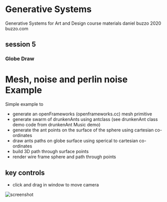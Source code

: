 # Generative Systems
Generative Systems for Art and Design course materials
 daniel buzzo 2020
 buzzo.com

## session 5 
### Globe Draw

# Mesh, noise and perlin noise Example

Simple example to
* generate an openFrameworks (openframeworks.cc) mesh primitive
* generate swarm of drunkenAnts using antclass (see drunkenAnt class demo code from drunkenAnt Music demo)
* generate the ant points on the surface of the sphere using cartesian co-ordinates 
* draw ants paths on globe surface using sperical to cartesian co-ordinates
* build 3D path through surface points
* render wire frame sphere and path through points
 
 
## key controls
* click and drag in window to move camera


![screenshot](screenshot-globeDraw.png)

